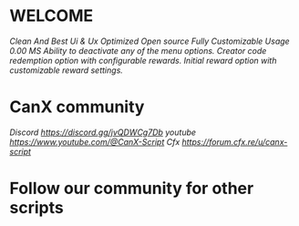 # WELCOME
*Clean And Best Ui & Ux
 Optimized
 Open source
 Fully Customizable
 Usage 0.00 MS
 Ability to deactivate any of the menu options.
 Creator code redemption option with configurable rewards.
 Initial reward option with customizable reward settings.*

# CanX community
*Discord
https://discord.gg/jvQDWCg7Db*
*youtube 
https://www.youtube.com/@CanX-Script*
*Cfx 
https://forum.cfx.re/u/canx-script*

# Follow our community for other scripts